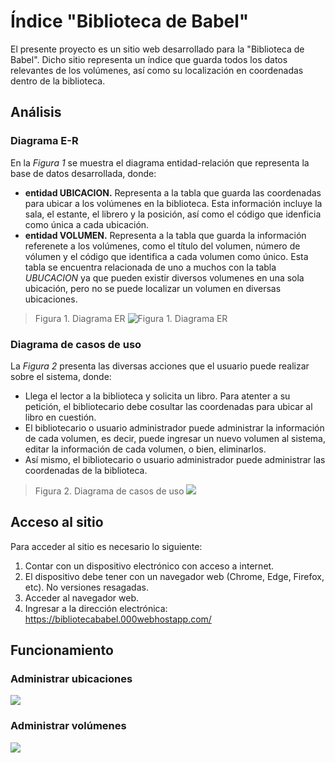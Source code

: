 # Índice "Biblioteca de Babel"
El presente proyecto es un sitio web desarrollado para la "Biblioteca de Babel". Dicho sitio representa un índice que guarda todos los datos relevantes de los volúmenes, así como su localización en coordenadas dentro de la biblioteca.

## Análisis
### Diagrama E-R
En la *Figura 1* se muestra el diagrama entidad-relación que representa la base de datos desarrollada, donde:
- **entidad UBICACION.** Representa a la tabla que guarda las coordenadas para ubicar a los volúmenes en la biblioteca. Esta información incluye la sala, el estante, el librero y la posición, así como el código que idenficia como única a cada ubicación.
- **entidad VOLUMEN.** Representa a la tabla que guarda la información referenete a los volúmenes, como el título del volumen, número de vólumen y el código que identifica a cada volumen como único. Esta tabla se encuentra relacionada de uno a muchos con la tabla *UBUCACION*  ya que pueden existir diversos volumenes en una sola ubicación, pero no se puede localizar un volumen en diversas ubicaciones.

> Figura 1. Diagrama ER
![Figura 1. Diagrama ER](https://bibliotecababel.000webhostapp.com/documentacion/diagrama_er.png "Figura 1. Diagrama ER")


### Diagrama de casos de uso
La *Figura 2* presenta las diversas acciones que el usuario puede realizar sobre el sistema, donde:
- Llega el lector a la biblioteca y solicita un libro. Para atenter a su petición, el bibliotecario debe cosultar las coordenadas para ubicar al libro en cuestión.
- El bibliotecario o usuario administrador puede administrar la información de cada volumen, es decir, puede ingresar un nuevo volumen al sistema, editar la información de cada volumen, o bien, eliminarlos.
- Así mismo, el bibliotecario o usuario administrador puede administrar las coordenadas de la biblioteca.

> Figura 2. Diagrama de casos de uso
![](https://bibliotecababel.000webhostapp.com/documentacion/UseCaseDiagram.png)
## Acceso al sitio
Para acceder al sitio es necesario lo siguiente:
1. Contar con un dispositivo electrónico con acceso a internet.
1. El dispositivo debe tener con un navegador web (Chrome, Edge, Firefox, etc). No versiones resagadas.
1. Acceder al navegador web.
1.  Ingresar a la dirección electrónica:  https://bibliotecababel.000webhostapp.com/

## Funcionamiento
### Administrar ubicaciones
![](https://bibliotecababel.000webhostapp.com/documentacion/admin_ubicaciones.png)
### Administrar volúmenes
![](https://bibliotecababel.000webhostapp.com/documentacion/admin_volumen.png)
